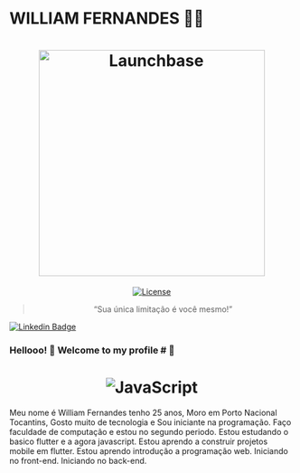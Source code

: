 

<!--### Hi there 👋
**williamfernands/williamfernands** is a ✨ _special_ ✨ repository because its `README.md` (this file) appears on your GitHub profile.

Here are some ideas to get you started:

- 🔭 I’m currently working on ...
- 🌱 I’m currently learning ...
- 👯 I’m looking to collaborate on ...
- 🤔 I’m looking for help with ...
- 💬 Ask me about ...
- 📫 How to reach me: ...
- 😄 Pronouns: ...
- ⚡ Fun fact: ...
-->

# WILLIAM FERNANDES :man_technologist:
<h1 align="center">
    <img alt="Launchbase" src="https://storage.googleapis.com/golden-wind/bootcamp-launchbase/logo.png" width="400px" />
</h1>

<p align="center">

<a href="LICENSE" >
    <img alt="License" src="https://img.shields.io/badge/license-MIT-%23F8952D">
  </a>

<blockquote align="center">“Sua única limitação é você mesmo!”</blockquote>

[![Linkedin Badge](https://img.shields.io/badge/-LinkedIn-blue?style=flat-square&logo=Linkedin&logoColor=white&link=https://www.linkedin.com/in/williamfernandes97861a1ab/)](https://www.linkedin.com/in/williamfernandes97861a1ab/)

### Hellooo! 👋 Welcome to my profile # :rocket: 

<h1 align="center">
    <img alt="JavaScript" src="https://www.google.com.br/url?sa=i&source=imgres&cd=&cad=rja&uact=8&ved=2ahUKEwjfnO-z1-7qAhUOHbkGHZZaBIoQjRx6BAgBEAQ&url=http%3A%2F%2Fluizricardo.org%2F2014%2F11%2Fdepuracao-avancada-de-javascript%2F&psig=AOvVaw1YWcBfz9LxIuADnm1ThG8V&ust=1595982269617162">
    
</h1>

Meu nome é William Fernandes tenho 25 anos, Moro em Porto Nacional Tocantins, Gosto muito de tecnologia e Sou iniciante na programação. 
Faço faculdade de computação e estou no segundo periodo.
Estou estudando o basico flutter e a agora javascript.
Estou aprendo a construir projetos mobile em flutter.
Estou aprendo introdução a programação web.
Iniciando no front-end.
Iniciando no back-end.
